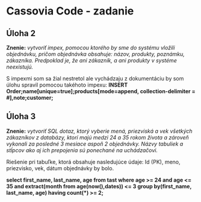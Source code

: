 <h1> Cassovia Code - zadanie</h1>

<h2>Úloha 2</h2>
<b> Znenie:</b> <i>vytvoriť impex, pomocou ktorého by sme do systému vložili objednávku, pričom
objednávka obsahuje: názov, produkty, poznámku, zákazníka. Predpoklad je, že ani zákazník, a ani produkty v systéme neexistujú.</i>

S impexmi som sa žial nestretol ale vychádzaju z dokumentáciu by som úlohu spravil pomocou takéhoto impexu:
<b>INSERT Order;name[unique=true];products[mode=append, collection-delimiter = #],note;customer;</b>

<h2>Úloha 3</h2>
<b>Znenie:</b> <i>vytvoriť SQL dotaz, ktorý vyberie mená, priezviská a vek všetkých zákazníkov z
databázy, ktorí majú medzi 24 a 35 rokom života a zároveň vykonali za posledné 3 mesiace
aspoň 2 objednávky. Názvy tabuliek a stĺpcov ako aj ich prepojenia sú ponechané na uchádzačovi.</i>

Riešenie pri tabuľke, ktorá obsahuje nasledujúce údaje: Id (PK), meno, priezvisko, vek, dátum objednávky by bolo.


<b>select first_name, last_name, age from tast where age >= 24 and age <= 35 and extract(month from age(now(),dates)) <= 3 group by(first_name, last_name, age) having count(*) >= 2;<b/>
